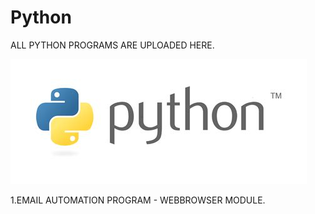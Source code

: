 # Python
ALL PYTHON PROGRAMS ARE UPLOADED HERE.

![alt text](PYTHON.png)

1.EMAIL AUTOMATION PROGRAM - WEBBROWSER MODULE.

